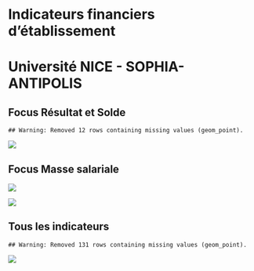 Indicateurs financiers d’établissement
================

# Université NICE - SOPHIA-ANTIPOLIS

## Focus Résultat et Solde

    ## Warning: Removed 12 rows containing missing values (geom_point).

![](université_nice___sophia_antipolis_files/figure-gfm/etab.focus-1.png)<!-- -->

## Focus Masse salariale

![](université_nice___sophia_antipolis_files/figure-gfm/etab.focus.ms.et.pfe-1.png)<!-- -->

![](université_nice___sophia_antipolis_files/figure-gfm/etab.focus.ms.vs.pfe-1.png)<!-- -->

## Tous les indicateurs

    ## Warning: Removed 131 rows containing missing values (geom_point).

![](université_nice___sophia_antipolis_files/figure-gfm/etab-1.png)<!-- -->
